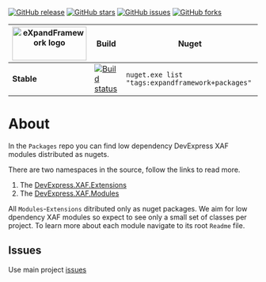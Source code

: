 [![GitHub release](https://img.shields.io/github/release/expandframework/Packages.svg)](https://github.com/eXpandFramework/Packages/releases/latest) 
[![GitHub stars](https://img.shields.io/github/stars/eXpandFramework/Packages.svg)](https://github.com/eXpandFramework/Packages/stargazers)
[![GitHub issues](https://img.shields.io/github/issues/eXpandFramework/Packages.svg)](https://github.com/eXpandFramework/eXpand/issues?utf8=%E2%9C%93&q=is%3Aissue+is%3Aopen+sort%3Aupdated-desc+label%3APackages)
[![GitHub forks](https://img.shields.io/github/forks/eXpandFramework/Packages.svg)](https://github.com/eXpandFramework/Packages/network)

| <img src="http://expandframework.com/images/site/logo.png" width=150 height=68 alt="eXpandFramework logo"/> | Build | Nuget
|----------|--------|--------
**Stable**|[![Build status](https://dev.azure.com/eXpandDevOps/eXpandFramework/_apis/build/status/eXpandFramework.Packages)](https://dev.azure.com/eXpandDevOps/eXpandFramework/_build/latest?definitionId=16)|`nuget.exe list "tags:expandframework+packages"`

# About
In the `Packages` repo you can find low dependency DevExpress XAF modules distributed as nugets.

There are two namespaces in the source, follow the links to read more. 
1. The [DevExpress.XAF.Extensions](https://github.com/eXpandFramework/Packages/blob/master/src/Extensions/)
1. The [DevExpress.XAF.Modules](https://github.com/eXpandFramework/Packages/tree/master/src/Modules)

All `Modules`-`Extensions` ditributed only as nuget packages. We aim for low dpendency XAF modules so expect to see only a small set of classes per project. To learn more about each module navigate to its root `Readme` file.
## Issues
Use main project [issues](https://github.com/eXpandFramework/eXpand/issues/new/choose)
